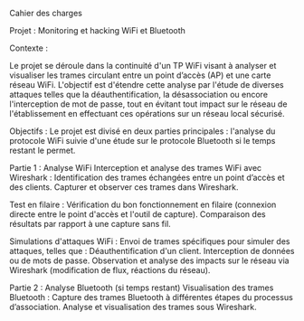 Cahier des charges

Projet : Monitoring et hacking WiFi et Bluetooth

Contexte :

Le projet se déroule dans la continuité d'un TP WiFi visant à analyser et visualiser les trames circulant entre un point d’accès (AP) et une carte réseau WiFi. L'objectif est d'étendre cette analyse par l'étude de diverses attaques telles que la déauthentification, la désassociation ou encore l'interception de mot de passe, tout en évitant tout impact sur le réseau de l'établissement en effectuant ces opérations sur un réseau local sécurisé.


Objectifs :
Le projet est divisé en deux parties principales : l'analyse du protocole WiFi suivie d'une étude sur le protocole Bluetooth si le temps restant le permet.


Partie 1 : Analyse WiFi
Interception et analyse des trames WiFi avec Wireshark :
Identification des trames échangées entre un point d’accès et des clients.
Capturer et observer ces trames dans Wireshark.

Test en filaire :
Vérification du bon fonctionnement en filaire (connexion directe entre le point d'accès et l'outil de capture).
Comparaison des résultats par rapport à une capture sans fil.

Simulations d'attaques WiFi :
Envoi de trames spécifiques pour simuler des attaques, telles que :
Déauthentification d'un client.
Interception de données ou de mots de passe.
Observation et analyse des impacts sur le réseau via Wireshark (modification de flux, réactions du réseau).

Partie 2 : Analyse Bluetooth (si temps restant)
Visualisation des trames Bluetooth :
Capture des trames Bluetooth à différentes étapes du processus d’association.
Analyse et visualisation des trames sous Wireshark.


